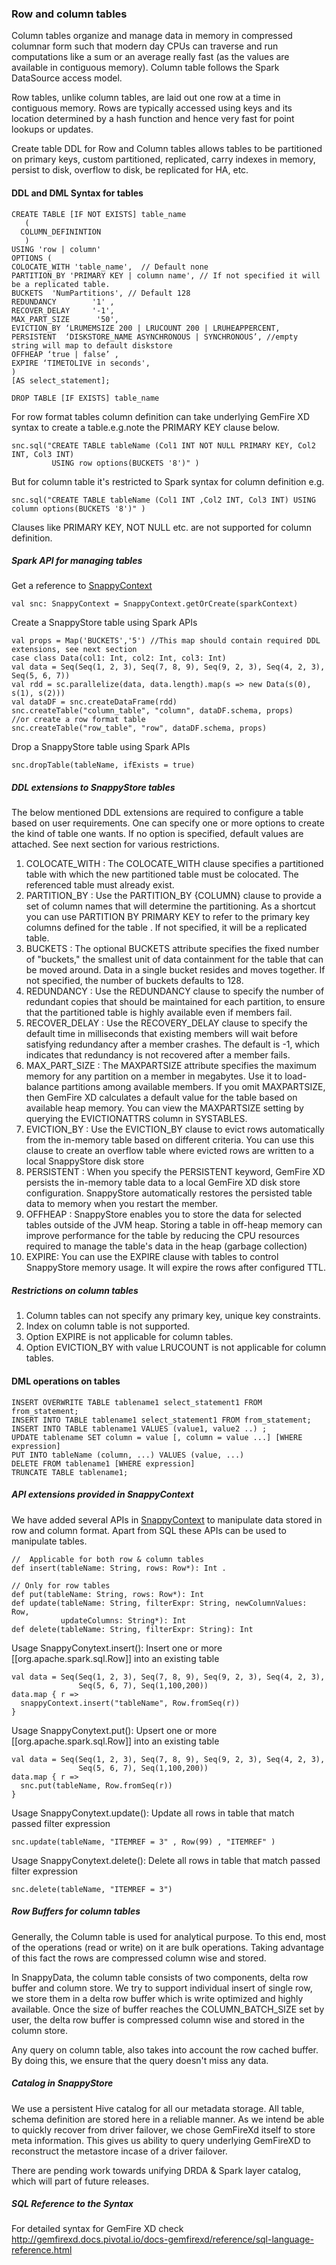 ### Row and column tables
Column tables organize and manage data in memory in compressed columnar form such that modern day CPUs can traverse and run computations like a sum or an average really fast (as the values are available in contiguous memory). Column table follows the Spark DataSource access model.

Row tables, unlike column tables, are laid out one row at a time in contiguous memory. Rows are typically accessed using keys and its location determined by a hash function and hence very fast for point lookups or updates.

Create table DDL for Row and Column tables allows tables to be partitioned on primary keys, custom partitioned, replicated, carry indexes in memory, persist to disk, overflow to disk, be replicated for HA, etc.

#### DDL and DML Syntax for tables

    CREATE TABLE [IF NOT EXISTS] table_name
       (
      COLUMN_DEFININTION
       )
    USING 'row | column'
    OPTIONS (
    COLOCATE_WITH 'table_name',  // Default none
    PARTITION_BY 'PRIMARY KEY | column name', // If not specified it will be a replicated table.
    BUCKETS  'NumPartitions', // Default 128
    REDUNDANCY        '1' ,
    RECOVER_DELAY     '-1',
    MAX_PART_SIZE      '50',
    EVICTION_BY ‘LRUMEMSIZE 200 | LRUCOUNT 200 | LRUHEAPPERCENT,
    PERSISTENT  ‘DISKSTORE_NAME ASYNCHRONOUS | SYNCHRONOUS’, //empty string will map to default diskstore
    OFFHEAP ‘true | false’ ,
    EXPIRE ‘TIMETOLIVE in seconds',
    )
    [AS select_statement];

    DROP TABLE [IF EXISTS] table_name

For row format tables column definition can take underlying GemFire XD syntax to create a table.e.g.note the PRIMARY KEY clause below.

    snc.sql("CREATE TABLE tableName (Col1 INT NOT NULL PRIMARY KEY, Col2 INT, Col3 INT)
             USING row options(BUCKETS '8')" )

But for column table it's restricted to Spark syntax for column definition e.g.

    snc.sql("CREATE TABLE tableName (Col1 INT ,Col2 INT, Col3 INT) USING column options(BUCKETS '8')" )
Clauses like PRIMARY KEY, NOT NULL etc. are not supported for column definition.

##### Spark API for managing tables

Get a reference to [SnappyContext](http://snappydatainc.github.io/snappydata/apidocs/#org.apache.spark.sql.SnappyContext)

    val snc: SnappyContext = SnappyContext.getOrCreate(sparkContext)

Create a SnappyStore table using Spark APIs

    val props = Map('BUCKETS','5') //This map should contain required DDL extensions, see next section
    case class Data(col1: Int, col2: Int, col3: Int)
    val data = Seq(Seq(1, 2, 3), Seq(7, 8, 9), Seq(9, 2, 3), Seq(4, 2, 3), Seq(5, 6, 7))
    val rdd = sc.parallelize(data, data.length).map(s => new Data(s(0), s(1), s(2)))
    val dataDF = snc.createDataFrame(rdd)
    snc.createTable("column_table", "column", dataDF.schema, props)
    //or create a row format table
    snc.createTable("row_table", "row", dataDF.schema, props)

Drop a SnappyStore table using Spark APIs

    snc.dropTable(tableName, ifExists = true)

##### DDL extensions to SnappyStore tables
The below mentioned DDL extensions are required to configure a table based on user requirements. One can specify one or more options to create the kind of table one wants. If no option is specified, default values are attached. See next section for various restrictions. 

   1. COLOCATE_WITH  : The COLOCATE_WITH clause specifies a partitioned table with which the new partitioned table must be colocated. The referenced table must already exist.
   2. PARTITION_BY  : Use the PARTITION_BY {COLUMN} clause to provide a set of column names that will determine the partitioning. As a shortcut you can use PARTITION BY PRIMARY KEY to refer to the primary key columns defined for the table . If not specified, it will be a replicated table.
   3. BUCKETS  : The optional BUCKETS attribute specifies the fixed number of "buckets," the smallest unit of data containment for the table that can be moved around. Data in a single bucket resides and moves together. If not specified, the number of buckets defaults to 128.
   4. REDUNDANCY : Use the REDUNDANCY clause to specify the number of redundant copies that should be maintained for each partition, to ensure that the partitioned table is highly available even if members fail.
   5. RECOVER_DELAY : Use the RECOVERY_DELAY clause to specify the default time in milliseconds that existing members will wait before satisfying redundancy after a member crashes. The default is -1, which indicates that redundancy is not recovered after a member fails.
   6. MAX_PART_SIZE : The MAXPARTSIZE attribute specifies the maximum memory for any partition on a member in megabytes. Use it to load-balance partitions among available members. If you omit MAXPARTSIZE, then GemFire XD calculates a default value for the table based on available heap memory. You can view the MAXPARTSIZE setting by querying the EVICTIONATTRS column in SYSTABLES.
   7. EVICTION_BY : Use the EVICTION_BY clause to evict rows automatically from the in-memory table based on different criteria. You can use this clause to create an overflow table where evicted rows are written to a local SnappyStore disk store
   8. PERSISTENT :  When you specify the PERSISTENT keyword, GemFire XD persists the in-memory table data to a local GemFire XD disk store configuration. SnappyStore automatically restores the persisted table data to memory when you restart the member.
   9. OFFHEAP : SnappyStore enables you to store the data for selected tables outside of the JVM heap. Storing a table in off-heap memory can improve performance for the table by reducing the CPU resources required to manage the table's data in the heap (garbage collection)
   10.  EXPIRE: You can use the EXPIRE clause with tables to control SnappyStore memory usage. It will expire the rows after configured TTL.

##### Restrictions on column tables
1. Column tables can not specify any primary key, unique key constraints.
2. Index on column table is not supported.
2. Option EXPIRE is not applicable for column tables.
3. Option EVICTION_BY with value LRUCOUNT is not applicable for column tables. 


#### DML operations on tables
   
    INSERT OVERWRITE TABLE tablename1 select_statement1 FROM from_statement;
    INSERT INTO TABLE tablename1 select_statement1 FROM from_statement;
    INSERT INTO TABLE tablename1 VALUES (value1, value2 ..) ;
    UPDATE tablename SET column = value [, column = value ...] [WHERE expression]
    PUT INTO tableName (column, ...) VALUES (value, ...)
    DELETE FROM tablename1 [WHERE expression]
    TRUNCATE TABLE tablename1;

##### API extensions provided in SnappyContext
We have added several APIs in [SnappyContext](http://snappydatainc.github.io/snappydata/apidocs/#org.apache.spark.sql.SnappyContext) to manipulate data stored in row and column format. Apart from SQL these APIs can be used to manipulate tables.

    //  Applicable for both row & column tables
    def insert(tableName: String, rows: Row*): Int .

    // Only for row tables
    def put(tableName: String, rows: Row*): Int
    def update(tableName: String, filterExpr: String, newColumnValues: Row, 
               updateColumns: String*): Int
    def delete(tableName: String, filterExpr: String): Int

Usage SnappyConytext.insert(): Insert one or more [[org.apache.spark.sql.Row]] into an existing table

    val data = Seq(Seq(1, 2, 3), Seq(7, 8, 9), Seq(9, 2, 3), Seq(4, 2, 3),
                   Seq(5, 6, 7), Seq(1,100,200))
    data.map { r =>
      snappyContext.insert("tableName", Row.fromSeq(r))
    }

Usage SnappyConytext.put(): Upsert one or more [[org.apache.spark.sql.Row]] into an existing table

    val data = Seq(Seq(1, 2, 3), Seq(7, 8, 9), Seq(9, 2, 3), Seq(4, 2, 3),
                   Seq(5, 6, 7), Seq(1,100,200))
    data.map { r =>
      snc.put(tableName, Row.fromSeq(r))
    }

Usage SnappyConytext.update(): Update all rows in table that match passed filter expression

    snc.update(tableName, "ITEMREF = 3" , Row(99) , "ITEMREF" )

Usage SnappyConytext.delete(): Delete all rows in table that match passed filter expression

    snc.delete(tableName, "ITEMREF = 3")


##### Row Buffers for column tables

Generally, the Column table is used for analytical purpose. To this end, most of the
operations (read or write) on it are bulk operations. Taking advantage of this fact
the rows are compressed column wise and stored.

In SnappyData, the column table consists of two components, delta row buffer and
column store. We try to support individual insert of single row, we store them in
a delta row buffer which is write optimized and highly available.
Once the size of buffer reaches the COLUMN_BATCH_SIZE set by user, the delta row
buffer is compressed column wise and stored in the column store.

Any query on column table, also takes into account the row cached buffer. By doing
this, we ensure that the query doesn't miss any data.

##### Catalog in SnappyStore
We use a persistent Hive catalog for all our metadata storage. All table, schema definition are stored here in a reliable manner. As we intend be able to quickly recover from driver failover, we chose GemFireXd itself to store meta information. This gives us ability to query underlying GemFireXD to reconstruct the metastore incase of a driver failover. 

There are pending work towards unifying DRDA & Spark layer catalog, which will part of future releases. 
##### SQL Reference to the Syntax
For detailed syntax for GemFire XD check
http://gemfirexd.docs.pivotal.io/docs-gemfirexd/reference/sql-language-reference.html



